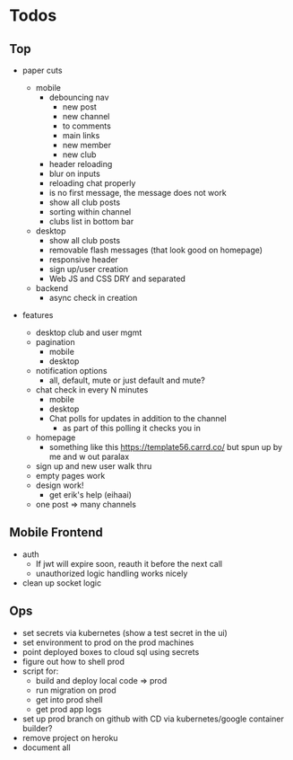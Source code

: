 # Todos

## Top
- paper cuts
  - mobile
    - debouncing nav
      - new post
      - new channel
      - to comments
      - main links
      - new member
      - new club
    - header reloading
    - blur on inputs
    - reloading chat properly
    - is no first message, the message
      does not work
    - show all club posts
    - sorting within channel
    - clubs list in bottom bar
  - desktop
    - show all club posts
    - removable flash messages (that look good on homepage)
    - responsive header
    - sign up/user creation
    - Web JS and CSS DRY and separated
  - backend
    - async check in creation

- features
  - desktop club and user mgmt
  - pagination
    - mobile
    - desktop
  - notification options
    - all, default, mute
      or just default and mute?
  - chat check in every N minutes
    - mobile
    - desktop
    - Chat polls for updates in addition to
      the channel
      - as part of this polling it checks you in
  - homepage
    - something like this https://template56.carrd.co/
      but spun up by me and w out paralax
  - sign up and new user walk thru
  - empty pages work
  - design work!
    - get erik's help (eihaai)
  - one post => many channels

## Mobile Frontend
  - auth
    - If jwt will expire soon, reauth it before the next call
    - unauthorized logic handling works nicely
  - clean up socket logic

## Ops
- set secrets via kubernetes (show a test secret in the ui)
- set environment to prod on the prod machines
- point deployed boxes to cloud sql using secrets
- figure out how to shell prod
- script for:
  - build and deploy local code => prod
  - run migration on prod
  - get into prod shell
  - get prod app logs
- set up prod branch on github with CD via
  kubernetes/google container builder?
- remove project on heroku
- document all

